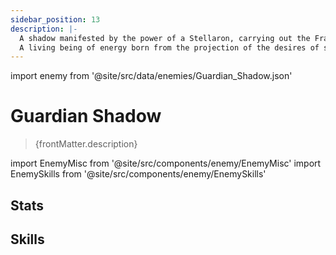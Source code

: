 ```yaml
---
sidebar_position: 13
description: |-
  A shadow manifested by the power of a Stellaron, carrying out the Fragmentum's unceasing will to expand.
  A living being of energy born from the projection of the desires of sentient lifeforms into the Fragmentum, akin to a pearl created from a single grain of sand. This energy wanders around aimlessly, acting only when executing the will of its master.
---
```


import enemy from '@site/src/data/enemies/Guardian_Shadow.json'

# Guardian Shadow
<blockquote>{frontMatter.description}</blockquote>

import EnemyMisc from '@site/src/components/enemy/EnemyMisc'
import EnemySkills from '@site/src/components/enemy/EnemySkills'

## Stats

<EnemyMisc enemy={enemy} variant={0} />

## Skills

<EnemySkills enemy={enemy} variant={0} />

